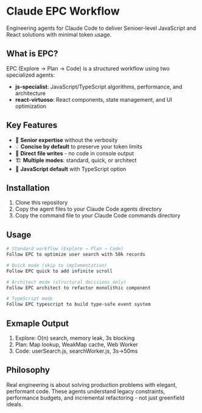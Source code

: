 # Claude EPC Workflow

Engineering agents for Claude Code to deliver Senioer-level JavaScript and React solutions with minimal token usage.

## What is EPC?

EPC (Explore → Plan → Code) is a structured workflow using two specialized agents:
- **js-specialist**: JavaScript/TypeScript algorithms, performance, and architecture
- **react-virtuoso**: React components, state management, and UI optimization

## Key Features

- 🚀 **Senior expertise** without the verbosity
- 💡 **Concise by default** to preserve your token limits
- 📁 **Direct file writes** - no code in console output
- 🏗️ **Multiple modes**: standard, quick, or architect
- 🔧 **JavaScript default** with TypeScript option

## Installation

1. Clone this repository
2. Copy the agent files to your Claude Code agents directory
3. Copy the command file to your Claude Code commands directory

## Usage

```bash
# Standard workflow (Explore → Plan → Code)
Follow EPC to optimize user search with 50k records

# Quick mode (skip to implementation)
Follow EPC quick to add infinite scroll

# Architect mode (structural decisions only)
Follow EPC architect to refactor monolithic component

# TypeScript mode
Follow EPC typescript to build type-safe event system
```

## Exmaple Output

1. Explore: O(n) search, memory leak, 3s blocking
2. Plan: Map lookup, WeakMap cache, Web Worker
3. Code: userSearch.js, searchWorker.js, 3s→50ms

## Philosophy

Real engineering is about solving production problems with elegant, performant code. 
These agents understand legacy constraints, performance budgets, and incremental refactoring - not just greenfield ideals.
